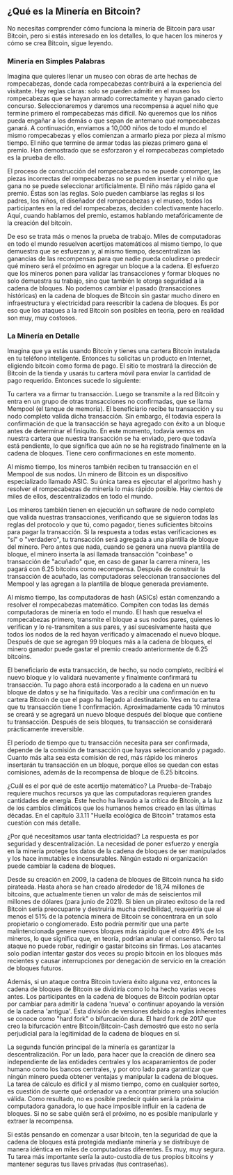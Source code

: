  ## ¿Qué es la Minería en Bitcoin?
No necesitas comprender cómo funciona la minería de Bitcoin para usar Bitcoin, pero si estás interesado en los detalles, lo que hacen los mineros y cómo se crea Bitcoin, sigue leyendo.

### Minería en Simples Palabras
Imagina que quieres llenar un museo con obras de arte hechas de rompecabezas, donde cada rompecabezas contribuirá a la experiencia del visitante. Hay reglas claras: solo se pueden admitir en el museo los rompecabezas que se hayan armado correctamente y hayan ganado cierto concurso. Seleccionaremos y daremos una recompensa a aquel niño que termine primero el rompecabezas más difícil. No queremos que los niños pueda engañar a los demás o que sepan de antemano qué rompecabezas ganará. A continuación, enviamos a 10,000 niños de todo el mundo el mismo rompecabezas y ellos comienzan a armarlo pieza por pieza al mismo tiempo. El niño que termine de armar todas las piezas primero gana el premio. Han demostrado que se esforzaron y el rompecabezas completado es la prueba de ello.

El proceso de construcción del rompecabezas no se puede corromper, las piezas incorrectas del rompecabezas no se pueden insertar y el niño que gana no se puede seleccionar artificialmente. El niño más rápido gana el premio. Éstas son las reglas. Solo pueden cambiarse las reglas si los padres, los niños, el diseñador del rompecabezas y el museo, todos los participantes en la red del rompecabezas, deciden colectivamente hacerlo. Aquí, cuando hablamos del premio, estamos hablando metafóricamente de la creación del bitcoin.

De eso se trata más o menos la prueba de trabajo. Miles de computadoras en todo el mundo resuelven acertijos matemáticos al mismo tiempo, lo que demuestra que se esfuerzan y, al mismo tiempo, descentralizan las ganancias de las recompensas para que nadie pueda coludirse o predecir qué minero será el próximo en agregar un bloque a la cadena. El esfuerzo que los mineros ponen para validar las transacciones y formar bloques no solo demuestra su trabajo, sino que también le otorga seguridad a la cadena de bloques. No podemos cambiar el pasado (transacciones históricas) en la cadena de bloques de Bitcoin sin gastar mucho dinero en infraestructura y electricidad para reescribir la cadena de bloques. Es por eso que los ataques a la red Bitcoin son posibles en teoría, pero en realidad son muy, muy costosos.

### La Minería en Detalle

Imagina que ya estás usando Bitcoin y tienes una cartera Bitcoin instalada en tu teléfono inteligente. Entonces tu solicitas un producto en Internet, eligiendo bitcoin como forma de pago. El sitio te mostrará la dirección de Bitcoin de la tienda y usarás tu cartera móvil para enviar la cantidad de pago requerido. Entonces sucede lo siguiente:

Tu cartera va a firmar tu transacción. Luego se transmite a la red Bitcoin y entra en un grupo de otras transacciones no confirmadas, que se llama Mempool (el tanque de memoria). El beneficiario recibe tu transacción y su nodo completo valida dicha transacción. Sin embargo, él todavía espera la confirmación de que la transacción se haya agregado con éxito a un bloque antes de determinar el finiquito. En este momento, todavía vemos en nuestra cartera que nuestra transacción se ha enviado, pero que todavía está pendiente, lo que significa que aún no se ha registrado finalmente en la cadena de bloques. Tiene cero confirmaciones en este momento.

Al mismo tiempo, los mineros también reciben tu transacción en el Mempool de sus nodos. Un minero de Bitcoin es un dispositivo especializado llamado ASIC. Su única tarea es ejecutar el algoritmo hash y resolver el rompecabezas de minería lo más rápido posible. Hay cientos de miles de ellos, descentralizados en todo el mundo.

Los mineros también tienen en ejecución un software de nodo completo que valida nuestras transacciones, verificando que se siguieron todas las reglas del protocolo y que tú, como pagador, tienes suficientes bitcoins para pagar la transacción. Si la respuesta a todas estas verificaciones es "sí" o "verdadero", tu transacción será agregada a una plantilla de bloque del minero. Pero antes que nada, cuando se genera una nueva plantilla de bloque, el minero inserta la así llamada transacción "coinbase" o transacción de "acuñado" que, en caso de ganar la carrera minera, les pagará con 6.25 bitcoins como recompensa. Después de construir la transacción de acuñado, las computadoras seleccionan transacciones del Mempool y las agregan a la plantilla de bloque generada previamente.

Al mismo tiempo, las computadoras de hash (ASICs) están comenzando a resolver el rompecabezas matemático. Compiten con todas las demás computadoras de minería en todo el mundo. El hash que resuelva el rompecabezas primero, transmite el bloque a sus nodos pares, quienes lo verifican y lo re-transmiten a sus pares, y así sucesivamente hasta que todos los nodos de la red hayan verificado y almacenado el nuevo bloque. Después de que se agregan 99 bloques más a la cadena de bloques, el minero ganador puede gastar el premio creado anteriormente de 6.25 bitcoins.

El beneficiario de esta transacción, de hecho, su nodo completo, recibirá el nuevo bloque y lo validará nuevamente y finalmente confirmará tu transacción. Tu pago ahora está incorporado a la cadena en un nuevo bloque de datos y se ha finiquitado. Vas a recibir una confirmación en tu cartera Bitcoin de que el pago ha llegado al destinatario. Ves en tu cartera que tu transacción tiene 1 confirmación. Aproximadamente cada 10 minutos se creará y se agregará un nuevo bloque después del bloque que contiene tu transacción. Después de seis bloques, tu transacción se considerará prácticamente irreversible.

El período de tiempo que tu transacción necesita para ser confirmada, depende de la comisión de transacción que hayas seleccionando y pagado. Cuanto más alta sea esta comisión de red, más rápido los mineros insertarán tu transacción en un bloque, porque ellos se quedan con estas comisiones, además de la recompensa de bloque de 6.25 bitcoins.

¿Cuál es el por qué de este acertijo matemático? La Prueba-de-Trabajo requiere muchos recursos ya que las computadoras requieren grandes cantidades de energía. Este hecho ha llevado a la critica de Bitcoin, a la luz de los cambios climáticos que los humanos hemos creado en las últimas décadas. En el capítulo 3.1.11 "Huella ecológica de Bitcoin" tratamos esta cuestión con más detalle.

¿Por qué necesitamos usar tanta electricidad? La respuesta es por seguridad y descentralización. La necesidad de poner esfuerzo y energía en la minería protege los datos de la cadena de bloques de ser manipulados y los hace inmutables e incensurables. Ningún estado ni organización puede cambiar la cadena de bloques.

Desde su creación en 2009, la cadena de bloques de Bitcoin nunca ha sido pirateada. Hasta ahora se han creado alrededor de 18,74 millones de bitcoins, que actualmente tienen un valor de más de seiscientos mil millones de dólares (para junio de 2021). Si bien un pirateo exitoso de la red Bitcoin sería preocupante y destruiría mucha credibilidad, requeriría que al menos el 51% de la potencia minera de Bitcoin se concentrara en un solo propietario o conglomerado. Esto podría permitir que una parte malintencionada genere nuevos bloques más rápido que el otro 49% de los mineros, lo que significa que, en teoría, podrían anular el consenso. Pero tal ataque no puede robar, redirigir o gastar bitcoins sin firmas. Los atacantes solo podían intentar gastar dos veces su propio bitcoin en los bloques más recientes y causar interrupciones por denegación de servicio en la creación de bloques futuros.

Además, si un ataque contra Bitcoin tuviera éxito alguna vez, entonces la cadena de bloques de Bitcoin se dividiría como lo ha hecho varias veces antes. Los participantes en la cadena de bloques de Bitcoin podrían optar por cambiar para admitir la cadena 'nueva' o continuar apoyando la versión de la cadena 'antigua'. Esta división de versiones debido a reglas inherentes se conoce como "hard fork" o bifurcación dura. El hard fork de 2017 que creo la bifurcación entre Bitcoin/Bitcoin-Cash demostró que esto no sería perjudicial para la legitimidad de la cadena de bloques en sí.

La segunda función principal de la minería es garantizar la descentralización. Por un lado, para hacer que la creación de dinero sea independiente de las entidades centrales y los acaparamientos de poder humano como los bancos centrales, y por otro lado para garantizar que ningún minero pueda obtener ventajas y manipular la cadena de bloques. La tarea de cálculo es difícil y al mismo tiempo, como en cualquier sorteo, es cuestión de suerte qué ordenador va a encontrar primero una solución válida. Como resultado, no es posible predecir quién será la próxima computadora ganadora, lo que hace imposible influir en la cadena de bloques. Si no se sabe quién será el próximo, no es posible manipularle y extraer la recompensa.

Si estás pensando en comenzar a usar bitcoin, ten la seguridad de que la cadena de bloques está protegida mediante minería y se distribuye de manera idéntica en miles de computadoras diferentes. Es muy, muy segura. Tu tarea más importante sería la auto-custodia de tus propios bitcoins y mantener seguras tus llaves privadas (tus contraseñas).
